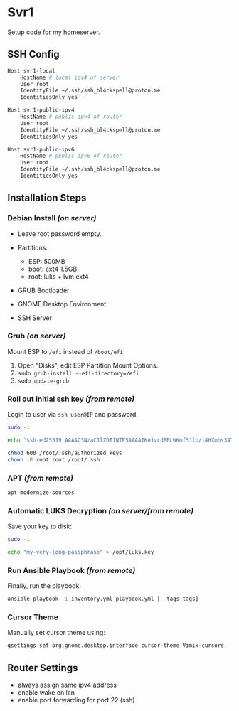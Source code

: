 # Svr1

Setup code for my homeserver.

## SSH Config

```bash
Host svr1-local
    HostName # local ipv4 of server
    User root
    IdentityFile ~/.ssh/ssh_bl4ckspell@proton.me
    IdentitiesOnly yes

Host svr1-public-ipv4
    HostName # public ipv4 of router
    User root
    IdentityFile ~/.ssh/ssh_bl4ckspell@proton.me
    IdentitiesOnly yes

Host svr1-public-ipv6
    HostName # public ipv6 of router
    User root
    IdentityFile ~/.ssh/ssh_bl4ckspell@proton.me
    IdentitiesOnly yes
```

## Installation Steps

### Debian Install _(on server)_

- Leave root password empty.

- Partitions:

  - ESP: 500MB
  - boot: ext4 1.5GB
  - root: luks + lvm ext4

- GRUB Bootloader
- GNOME Desktop Environment
- SSH Server

### Grub _(on server)_

Mount ESP to `/efi` instead of `/boot/efi`:

1. Open "Disks", edit ESP Partition Mount Options.
2. `sudo grub-install --efi-directory=/efi`
3. `sudo update-grub`

### Roll out initial ssh key _(from remote)_

Login to user via `ssh user@IP` and password.

```bash
sudo -i
```

```bash
echo "ssh-ed25519 AAAAC3NzaC1lZDI1NTE5AAAAIKu1vcd8RLWKmfSJlb/i4HXmhs34T+exkmIEWx2yX+C7 bl4ckspell@proton.me" >> /root/.ssh/authorized_keys
```

```bash
chmod 600 /root/.ssh/authorized_keys
chown -R root:root /root/.ssh
```

### APT _(from remote)_

```bash
apt modernize-sources
```

### Automatic LUKS Decryption _(on server/from remote)_

Save your key to disk:

```bash
sudo -i
```

```bash
echo "my-very-long-passphrase" > /opt/luks.key
```

### Run Ansible Playbook _(from remote)_

Finally, run the playbook:

```bash
ansible-playbook -i inventory.yml playbook.yml [--tags tags]
```

### Cursor Theme

Manually set cursor theme using:

```bash
gsettings set org.gnome.desktop.interface cursor-theme Vimix-cursors
```

## Router Settings

- always assign same ipv4 address
- enable wake on lan
- enable port forwarding for port 22 (ssh)
